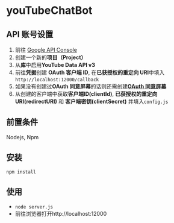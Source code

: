 # youTubeChatBot
## API 账号设置
1. 前往 [Google API Console](https://console.developers.google.com/)
2. 创建一个新的**项目（Project）**
3. 从**库**中启用**YouTube Data API v3**
4. 前往**凭据**创建 **OAuth 客户端 ID**, 在**已获授权的重定向 URI**中填入```http://localhost:12000/callback```
5. 如果没有创建过**OAuth 同意屏幕**的话则还需创建[**OAuth 同意屏幕**](https://console.cloud.google.com/apis/credentials/consent)
6. 从创建的客户端中获取**客户端ID(clientId)**, **已获授权的重定向 URI(redirectURI)** 和 **客户端密钥(clientSecret)** 并填入```config.js```

## 前置条件
Nodejs, Npm

## 安装
```npm install```

## 使用
- ```node server.js```
- 前往浏览器打开http://localhost:12000
